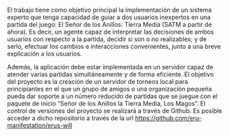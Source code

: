 El trabajo tiene como objetivo principal la implementación de un sistema experto que tenga capacidad de guiar a dos usuarios inexpertos en una partida del juego: El Señor de los Anillos: Tierra Media (SATM a partir de ahora). Es decir, un agente capaz de interpretar las decisiones de ambos usuarios con respecto a la partida, decidir si son o no realizables; y de serlo, efectuar los cambios e interacciones convenientes, junto a una breve explicación a los usuarios.

Además, la aplicación debe estar implementada en un servidor capaz de atender varias partidas simultáneamente y de forma eficiente. El objetivo del proyecto es la creación de un servidor de torneos local para principiantes en el que un grupo de amigos o una organización pequeña pueda dar soporte a un número reducido de partidas que se juegue con el paquete de inicio “Señor de los Anillos la Tierra Media, Los Magos”. El control de versiones del proyecto se realizará a través de Github. Es posible acceder a dicho repositorio a través de la url https://github.com/eru-manifestation/erus-will
